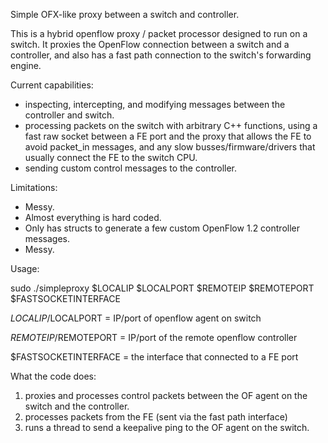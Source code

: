 Simple OFX-like proxy between a switch and controller.

This is a hybrid openflow proxy / packet processor designed to run on a switch. It proxies the OpenFlow connection between a switch and a controller, and also has a fast path connection to the switch's forwarding engine. 

Current capabilities: 
- inspecting, intercepting, and modifying messages between the controller and switch.
- processing packets on the switch with arbitrary C++ functions, using a fast raw socket between a FE port and the proxy that allows the FE to avoid packet_in messages, and any slow busses/firmware/drivers that usually connect the FE to the switch CPU. 
- sending custom control messages to the controller. 

Limitations: 
- Messy. 
- Almost everything is hard coded. 
- Only has structs to generate a few custom OpenFlow 1.2 controller messages. 
- Messy. 

Usage: 

sudo ./simpleproxy $LOCALIP $LOCALPORT $REMOTEIP $REMOTEPORT $FASTSOCKETINTERFACE

$LOCALIP/$LOCALPORT = IP/port of openflow agent on switch

$REMOTEIP/$REMOTEPORT = IP/port of the remote openflow controller

$FASTSOCKETINTERFACE = the interface that connected to a FE port


What the code does: 
1) proxies and processes control packets between the OF agent on the switch and the controller. 
2) processes packets from the FE (sent via the fast path interface)
3) runs a thread to send a keepalive ping to the OF agent on the switch. 
